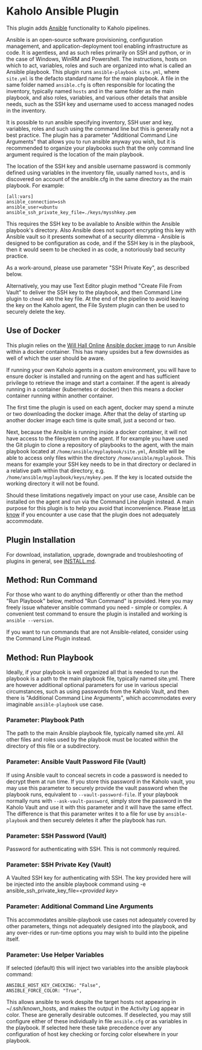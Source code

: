 # Kaholo Ansible Plugin
This plugin adds [Ansible](https://www.ansible.com/) functionality to Kaholo pipelines.

Ansible is an open-source software provisioning, configuration management, and application-deployment tool enabling infrastructure as code. It is agentless, and as such relies primarily on SSH and python, or in the case of Windows, WinRM and Powershell. The instructions, hosts on which to act, variables, roles and such are organized into what is called an Ansible playbook. This plugin runs `ansible-playbook site.yml`, where `site.yml` is the defacto standard name for the main playbook. A file in the same folder named `ansible.cfg` is often responsible for locating the inventory, typically named `hosts` and in the same folder as the main playbook, and also roles, variables, and various other details that ansible needs, such as the SSH key and username used to access managed nodes in the inventory.

It is possible to run ansible specifying inventory, SSH user and key, variables, roles and such using the command line but this is generally not a best practice. The plugin has a parameter "Additional Command Line Arguments" that allows you to run ansible anyway you wish, but it is recommended to organize your playbooks such that the only command line argument required is the location of the main playbook.

The location of the SSH key and ansible username password is commonly defined using variables in the inventory file, usually named `hosts`, and is discovered on account of the ansible.cfg in the same directory as the main playbook. For example:

    [all:vars]
    ansible_connection=ssh
    ansible_user=ubuntu
    ansible_ssh_private_key_file=./keys/mysshkey.pem

This requires the SSH key to be available to Ansible within the Ansible playbook's directory. Also Ansible does not support encrypting this key with Ansible vault so it presents somewhat of a security dilemma - Ansible is designed to be configuration as code, and if the SSH key is in the playbook, then it would seem to be checked in as code, a notoriously bad security practice.

As a work-around, please use parameter "SSH Private Key", as described below.

Alternatively, you may use Text Editor plugin method "Create File From Vault" to deliver the SSH key to the playbook, and then Command Line plugin to `chmod 400` the key file. At the end of the pipeline to avoid leaving the key on the Kaholo agent, the File System plugin can then be used to securely delete the key.

## Use of Docker
This plugin relies on the [Will Hall Online](https://www.willhallonline.co.uk/) [Ansible docker image](https://hub.docker.com/r/willhallonline/ansible) to run Ansible within a docker container. This has many upsides but a few downsides as well of which the user should be aware.

If running your own Kaholo agents in a custom environment, you will have to ensure docker is installed and running on the agent and has sufficient privilege to retrieve the image and start a container. If the agent is already running in a container (kubernetes or docker) then this means a docker container running within another container.

The first time the plugin is used on each agent, docker may spend a minute or two downloading the docker image. After that the delay of starting up another docker image each time is quite small, just a second or two.

Next, because the Ansible is running inside a docker container, it will not have access to the filesystem on the agent. If for example you have used the Git plugin to clone a repository of playbooks to the agent, with the main playbook located at `/home/ansible/myplaybook/site.yml`, Ansible will be able to access only files within the directory `/home/ansible/myplaybook`. This means for example your SSH key needs to be in that directory or declared in a relative path within that directory, e.g. `/home/ansible/myplaybook/keys/mykey.pem`. If the key is located outside the working directory it will not be found.

Should these limitations negatively impact on your use case, Ansible can be installed on the agent and run via the Command Line plugin instead. A main purpose for this plugin is to help you avoid that inconvenience. Please [let us know](https://kaholo.io/contact/) if you encounter a use case that the plugin does not adequately accommodate.

## Plugin Installation
For download, installation, upgrade, downgrade and troubleshooting of plugins in general, see [INSTALL.md](./INSTALL.md).

## Method: Run Command
For those who want to do anything differently or other than the method "Run Playbook" below, method "Run Command" is provided. Here you may freely issue whatever ansible command you need - simple or complex. A convenient test command to ensure the plugin is installed and working is `ansible --version`.

If you want to run commands that are not Ansible-related, consider using the Command Line Plugin instead.

## Method: Run Playbook
Ideally, if your playbook is well organized all that is needed to run the playbook is a path to the main playbook file, typically named site.yml. There are however additional optional parameters for use in various special circumstances, such as using passwords from the Kaholo Vault, and then there is "Additional Command Line Arguments", which accommodates every imaginable `ansible-playbook` use case.

### Parameter: Playbook Path
The path to the main Ansible playbook file, typically named site.yml. All other files and roles used by the playbook must be located within the directory of this file or a subdirectory.
### Parameter: Ansible Vault Password File (Vault)
If using Ansible vault to conceal secrets in code a password is needed to decrypt them at run time. If you store this password in the Kaholo vault, you may use this parameter to securely provide the vault password when the playbook runs, equivalent to `--vault-password-file`. If your playbook normally runs with `--ask-vault-password`, simply store the password in the Kaholo Vault and use it with this parameter and it will have the same effect. The difference is that this parameter writes it to a file for use by `ansible-playbook` and then securely deletes it after the playbook has run.
### Parameter: SSH Password (Vault)
Password for authenticating with SSH. This is not commonly required.
### Parameter: SSH Private Key (Vault)
A Vaulted SSH key for authenticating with SSH. The key provided here will be injected into the ansible playbook command using -e ansible_ssh_private_key_file=*<*provided key*>*
### Parameter: Additional Command Line Arguments
This accommodates ansible-playbook use cases not adequately covered by other parameters, things not adequately designed into the playbook, and any over-rides or run-time options you may wish to build into the pipeline itself.
### Parameter: Use Helper Variables
If selected (default) this will inject two variables into the ansible playbook command:

    ANSIBLE_HOST_KEY_CHECKING: "False",
    ANSIBLE_FORCE_COLOR: "True",

This allows ansible to work despite the target hosts not appearing in ~/.ssh/known_hosts, and makes the output in the Activity Log appear in color. These are generally desirable outcomes. If deselected, you may still configure either of these individually in file `ansible.cfg` or as variables in the playbook. If selected here these take precedence over any configuration of host key checking or forcing color elsewhere in your playbook.